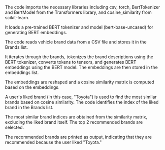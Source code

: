 The code imports the necessary libraries including csv, torch, BertTokenizer and BertModel from the Transformers library, and cosine_similarity from scikit-learn.

It loads a pre-trained BERT tokenizer and model (bert-base-uncased) for generating BERT embeddings.

The code reads vehicle brand data from a CSV file and stores it in the Brands list.

It iterates through the brands, tokenizes the brand descriptions using the BERT tokenizer, converts tokens to tensors, and generates BERT embeddings using the BERT model. The embeddings are then stored in the embeddings list.

The embeddings are reshaped and a cosine similarity matrix is computed based on the embeddings.

A user's liked brand (in this case, "Toyota") is used to find the most similar brands based on cosine similarity. The code identifies the index of the liked brand in the Brands list.

The most similar brand indices are obtained from the similarity matrix, excluding the liked brand itself. The top 2 recommended brands are selected.

The recommended brands are printed as output, indicating that they are recommended because the user liked "Toyota."
